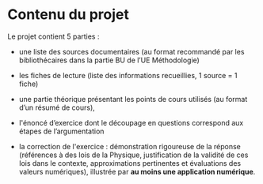 Contenu du projet
=================

Le projet contient 5 parties :

-   une liste des sources documentaires (au format recommandé par les
    bibliothécaires dans la partie BU de l’UE Méthodologie)

-   les fiches de lecture (liste des informations recueillies, 1 source = 1 fiche)

-   une partie théorique présentant les points de cours utilisés (au
    format d’un résumé de cours),

-   l'énoncé d’exercice dont le découpage en questions correspond aux
    étapes de l’argumentation

-   la correction de l'exercice : démonstration
    rigoureuse de la réponse (références à des lois de la Physique,
    justification de la validité de ces lois dans le contexte,
    approximations pertinentes et évaluations des valeurs numériques),
    illustrée par **au moins une application numérique**.

